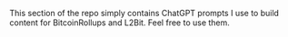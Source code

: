 This section of the repo simply contains ChatGPT prompts I use to build content for BitcoinRollups and L2Bit. Feel free to use them. 
